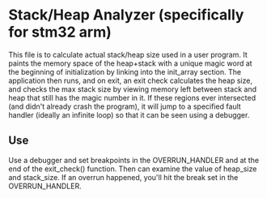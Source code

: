 # Stack/Heap Analyzer (specifically for stm32 arm)
This file is to calculate actual stack/heap size used in a user program.  It paints the memory space of the heap+stack with a unique magic word at the beginning of initialization by linking into the init_array section.  The application then runs, and on exit, an exit check calculates the heap size, and checks the max stack size by viewing memory left between stack and heap that still has the magic number in it.  If these regions ever intersected (and didn't already crash the program), it will jump to a specified fault handler (ideally an infinite loop) so that it can be seen using a debugger.

## Use

Use a debugger and set breakpoints in the OVERRUN_HANDLER and at the end of the exit_check() function.  Then can examine the value of heap_size and stack_size.  If an overrun happened, you'll hit the break set in the OVERRUN_HANDLER.
